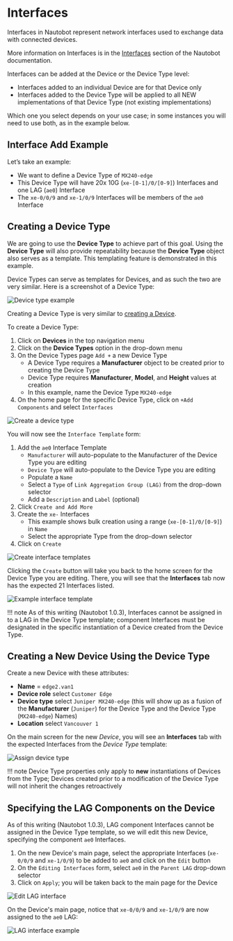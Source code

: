 # Interfaces

Interfaces in Nautobot represent network interfaces used to exchange data with connected devices.

More information on Interfaces is in the [Interfaces](../../core-data-model/dcim/device.md#interfaces) section of the Nautobot documentation.

Interfaces can be added at the Device or the Device Type level:

* Interfaces added to an individual Device are for that Device only
* Interfaces added to the Device Type will be applied to all NEW implementations of that Device Type (not existing implementations)

Which one you select depends on your use case; in some instances you will need to use both, as in the example below.

## Interface Add Example

Let’s take an example:

* We want to define a Device Type of `MX240-edge`
* This Device Type will have 20x 10G (`xe-[0-1]/0/[0-9]`) Interfaces and one LAG (`ae0`) Interface
* The `xe-0/0/9` and `xe-1/0/9` Interfaces will be members of the `ae0` Interface

## Creating a Device Type

We are going to use the **Device Type** to achieve part of this goal. Using the **Device Type** will also provide repeatability
because the **Device Type** object also serves as a template. This templating feature is demonstrated in this example.

Device Types can serve as templates for Devices, and as such the two are very similar. Here is a screenshot of a Device Type:

![Device type example](../images/getting-started-nautobot-ui/21-device-type.png)

Creating a Device Type is very similar to [creating a Device](creating-devices.md).

To create a Device Type:

1. Click on **Devices** in the top navigation menu
2. Click on the **Device Types** option in the drop-down menu
3. On the Device Types page `Add +` a new Device Type
    * A Device Type requires a **Manufacturer** object to be created prior to creating the Device Type
    * Device Type requires **Manufacturer**, **Model**, and **Height** values at creation
    * In this example, name the Device Type `MX240-edge`
4. On the home page for the specific Device Type, click on `+Add Components` and select `Interfaces`

![Create a device type](../images/getting-started-nautobot-ui/15-create-device-type.png)

You will now see the `Interface Template` form:

1. Add the `ae0` Interface Template
    * `Manufacturer` will auto-populate to the Manufacturer of the Device Type you are editing
    * `Device Type` will auto-populate to the Device Type you are editing
    * Populate a `Name`
    * Select a `Type` of `Link Aggregation Group (LAG)` from the drop-down selector
    * Add a `Description` and `Label` (optional)
2. Click `Create and Add More`
3. Create the `xe-` Interfaces
    * This example shows bulk creation using a range (`xe-[0-1]/0/[0-9]`) in `Name`
    * Select the appropriate Type from the drop-down selector
4. Click on `Create`

![Create interface templates](../images/getting-started-nautobot-ui/16-interface-templates.png)

Clicking the `Create` button will take you back to the home screen for the Device Type you are editing. There, you will
see that the **Interfaces** tab now has the expected 21 Interfaces listed.

![Example interface template](../images/getting-started-nautobot-ui/17-templated-interfaces.png)

!!! note
    As of this writing (Nautobot 1.0.3), Interfaces cannot be assigned in to a LAG in the Device Type template; component
    Interfaces must be designated in the specific instantiation of a Device created from the Device Type.

## Creating a New Device Using the Device Type

Create a new Device with these attributes:

* **Name** = `edge2.van1`
* **Device role** select `Customer Edge`
* **Device type** select `Juniper MX240-edge` (this will show up as a fusion of the **Manufacturer** (`Juniper`) for the Device Type and the Device Type (`MX240-edge`) Names)
* **Location** select `Vancouver 1`

On the main screen for the new *Device*, you will see an **Interfaces** tab with the expected Interfaces from the *Device Type* template:

![Assign device type](../images/getting-started-nautobot-ui/18-assign-device-type.png)

!!! note
    Device Type properties only apply to **new** instantiations of Devices from the Type;
    Devices created prior to a modification of the Device Type will not inherit the changes retroactively

## Specifying the LAG Components on the Device

As of this writing (Nautobot 1.0.3), LAG component Interfaces cannot be assigned in the Device Type template, so we will
edit this new Device, specifying the component `ae0` Interfaces.

1. On the new Device's main page, select the appropriate Interfaces (`xe-0/0/9` and `xe-1/0/9`) to be added to `ae0` and click on the `Edit` button
2. On the `Editing Interfaces` form, select `ae0` in the `Parent LAG` drop-down selector
3. Click on `Apply`; you will be taken back to the main page for the Device

![Edit LAG interface](../images/getting-started-nautobot-ui/19-edit-ints-for-lag.png)

On the Device's main page, notice that `xe-0/0/9` and `xe-1/0/9` are now assigned to the `ae0` LAG:

![LAG interface example](../images/getting-started-nautobot-ui/20-ints-int-lag.png)
